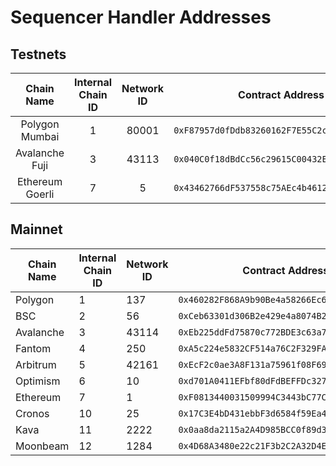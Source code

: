 # Sequencer Handler Addresses

## Testnets

|    Chain Name   | Internal Chain ID | Network ID |               Contract Address               |
| :-------------: | :---------------: | :--------: | :------------------------------------------: |
|  Polygon Mumbai |         1         |    80001   | `0xF87957d0fDdb83260162F7E55C2c142D07A14C43` |
|  Avalanche Fuji |         3         |    43113   | `0x040C0f18dBdCc56c29615C00432E3d66Aa9B779F` |
| Ethereum Goerli |         7         |      5     | `0x43462766dF537558c75AEc4b46124457A4813234` |

## Mainnet

| Chain Name | Internal Chain ID | Network ID | Contract Address                             |
| ---------- | ----------------- | ---------- | -------------------------------------------- |
| Polygon    | 1                 | 137        | `0x460282F868A9b90Be4a58266Ec61FFc47d447223` |
| BSC        | 2                 | 56         | `0xCeb63301d306B2e429e4a8074B23449c312abC99` |
| Avalanche  | 3                 | 43114      | `0xEb225ddFd75870c772BDE3c63a7011F12520403E` |
| Fantom     | 4                 | 250        | `0xA5c224e5832CF514a76C2F329FAF8196589399A9` |
| Arbitrum   | 5                 | 42161      | `0xEcF2c0ae3A8F131a75961f08F69bC67FF9eb00B7` |
| Optimism   | 6                 | 10         | `0xd701A0411EFbf80dFdBEFFDc3272152960749Ee8` |
| Ethereum   | 7                 | 1          | `0xF0813440031509994C3443bC77CEA1104a4888c7` |
| Cronos     | 10                | 25         | `0x17C3E4bD431ebbF3d6584f59Ea4982313b093C48` |
| Kava       | 11                | 2222       | `0x0aa8da2115a2A4D985BCC0f89d332c456796CBA0` |
| Moonbeam   | 12                | 1284       | `0x4D68A3480e22c21F3b2C2A32D4Ed2A2f4f36F680` |
